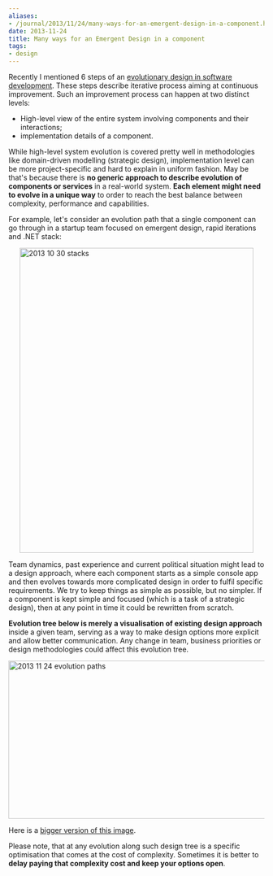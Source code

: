 ```yaml
---
aliases:
- /journal/2013/11/24/many-ways-for-an-emergent-design-in-a-component.html/index.html
date: 2013-11-24
title: Many ways for an Emergent Design in a component
tags:
- design
---
```

<p>Recently I mentioned 6 steps of an <a href="http://abdullin.com/journal/2013/11/18/things-i-learned-recently.html">evolutionary design in software development</a>. These steps describe iterative process aiming at continuous improvement. Such an improvement process can happen at two distinct levels:</p>

<ul>
<li>High-level view of the entire system involving components and their interactions;</li>
<li>implementation details of a component.</li>
</ul>

<p>While high-level system evolution is covered pretty well in methodologies like domain-driven modelling (strategic design), implementation level can be more project-specific and hard to explain in uniform fashion. May be that's because there is <strong>no generic approach to describe evolution of components or services</strong> in a real-world system. <strong>Each element might need to evolve in a unique way</strong> to order to reach the best balance between complexity, performance and capabilities.</p>

<p>For example, let's consider an evolution path that a single component can go through in a startup team focused on emergent design, rapid iterations and .NET stack:</p>

<p><img style="display:block; margin-left:auto; margin-right:auto;" src="/storage/uploads/2013/11/2013-11-24-01.jpg" alt="2013 10 30 stacks" title="2013-10-30 stacks.jpeg" border="0" width="460" height="600" /></p>

<p>Team dynamics, past experience and current political situation might lead to a design approach, where each component starts as a simple console app and then evolves towards more complicated design in order to fulfil specific requirements. We try to keep things as simple as possible, but no simpler. If a component is kept simple and focused (which is a task of a strategic design), then at any point in time it could be rewritten from scratch.</p>

<p><strong>Evolution tree below is merely a visualisation of existing design approach</strong> inside a given team, serving as a way to make design options more explicit and allow better communication. Any change in team, business priorities or design methodologies could affect this evolution tree.</p>

<p><img style="display:block; margin-left:auto; margin-right:auto;" src="/storage/uploads/2013/11/2013-11-24-evolution-paths.jpg" alt="2013 11 24 evolution paths" title="2013-11-24-evolution-paths.jpg" border="0" width="550" height="311" /></p>

<p>Here is a <a href="/storage/uploads/2013/11/2013-11-24-evolution-paths.jpg">bigger version of this image</a>.</p>

<p>Please note, that at any evolution along such design tree is a specific optimisation that comes at the cost of complexity. Sometimes it is better to <strong>delay paying that complexity cost and keep your options open</strong>.</p>
